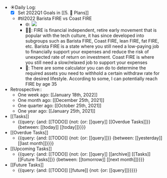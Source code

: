 - ☀️Daily Log:
    - [x] Set 2022Q1 Goals in [[5. 🍕 Plans]]
    - #til2022 Barista FIRE vs Coast FIRE
        - 🌐: ![](https://firebasestorage.googleapis.com/v0/b/firescript-577a2.appspot.com/o/imgs%2Fapp%2Fforever-learning%2FGrrNhWBP7i.png?alt=media&token=42b5d4e1-c894-44a8-9cb7-82c9a0583263)
        - 💁‍♂️: FIRE is financial independent, retire early movement that is popular with the tech culture, it has since developed into subgroups such as Barista FIRE, Coast FIRE, lean FIRE, fat FIRE, etc. Barista FIRE is a state where you still need a low-paying job to financially support your expenses and reduce the risk of unexpected rate of return on investment. Coast FIRE is where you still need a slow/relaxed job to support your expenses
        - 🤔: There are some calculator you can do to determine the required assets you need to withhold a certain withdraw rate for the desired lifestyle. According to some, I can potentially reach FIRE by age 35
- Retrospective::
    - One week ago: [[January 18th, 2022]]
    - One month ago: [[December 25th, 2021]]
    - One quarter ago: [[October 25th, 2021]]
    - One year ago: [[January 25th, 2021]]
- [[Tasks]]
    - {{query: {and: [[TODO]] {not: {or: [[query]] [[Overdue Tasks]]}} {between: [[today]] [[today]]}}}}
- [[Overdue Tasks]]
    - {{query: {and: [[TODO]] {not: {or: [[query]]}} {between: [[yesterday]] [[last month]]}}}}
- [[Upcoming Tasks]]
    - {{query: {and: [[TODO]] {not: {or: [[query]] [[archive]] [[Tasks]] [[Future Tasks]]}} {between: [[tomorrow]] [[next month]]}}}}
- [[Future Tasks]]
    - {{query: {and: [[TODO]] [[future]] {not: {or: [[query]]}}}}}
